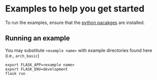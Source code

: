 # Examples to help you get started
To run the examples, ensure that the [python pacakges](../requirements.txt) are installed.

## Running an example
You may substitute `<example name>` with example directories found here (i.e., `arch_basic`)
```
export FLASK_APP=<example name>
export FLASK_ENV=development
flask run
```
